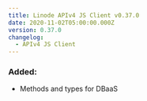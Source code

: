```yaml
---
title: Linode APIv4 JS Client v0.37.0
date: 2020-11-02T05:00:00.000Z
version: 0.37.0
changelog:
  - APIv4 JS Client
---
```


### Added:

- Methods and types for DBaaS
